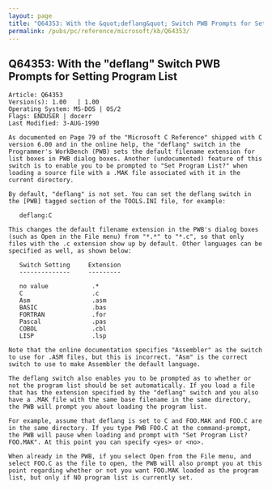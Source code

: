 ```yaml
---
layout: page
title: "Q64353: With the &quot;deflang&quot; Switch PWB Prompts for Setting Program List"
permalink: /pubs/pc/reference/microsoft/kb/Q64353/
---
```


## Q64353: With the &quot;deflang&quot; Switch PWB Prompts for Setting Program List

	Article: Q64353
	Version(s): 1.00   | 1.00
	Operating System: MS-DOS | OS/2
	Flags: ENDUSER | docerr
	Last Modified: 3-AUG-1990
	
	As documented on Page 79 of the "Microsoft C Reference" shipped with C
	version 6.00 and in the online help, the "deflang" switch in the
	Programmer's WorkBench (PWB) sets the default filename extension for
	list boxes in PWB dialog boxes. Another (undocumented) feature of this
	switch is to enable you to be prompted to "Set Program List?" when
	loading a source file with a .MAK file associated with it in the
	current directory.
	
	By default, "deflang" is not set. You can set the deflang switch in
	the [PWB] tagged section of the TOOLS.INI file, for example:
	
	   deflang:C
	
	This changes the default filename extension in the PWB's dialog boxes
	(such as Open in the File menu) from "*.*" to "*.c", so that only
	files with the .c extension show up by default. Other languages can be
	specified as well, as shown below:
	
	   Switch Setting     Extension
	   --------------     ---------
	
	   no value            .*
	   C                   .c
	   Asm                 .asm
	   BASIC               .bas
	   FORTRAN             .for
	   Pascal              .pas
	   COBOL               .cbl
	   LISP                .lsp
	
	Note that the online documentation specifies "Assembler" as the switch
	to use for .ASM files, but this is incorrect. "Asm" is the correct
	switch to use to make Assembler the default language.
	
	The deflang switch also enables you to be prompted as to whether or
	not the program list should be set automatically. If you load a file
	that has the extension specified by the "deflang" switch and you also
	have a .MAK file with the same base filename in the same directory,
	the PWB will prompt you about loading the program list.
	
	For example, assume that deflang is set to C and FOO.MAK and FOO.C are
	in the same directory. If you type PWB FOO.C at the command-prompt,
	the PWB will pause when loading and prompt with "Set Program List?
	FOO.MAK". At this point you can specify <yes> or <no>.
	
	When already in the PWB, if you select Open from the File menu, and
	select FOO.C as the file to open, the PWB will also prompt you at this
	point regarding whether or not you want FOO.MAK loaded as the program
	list, but only if NO program list is currently set.
